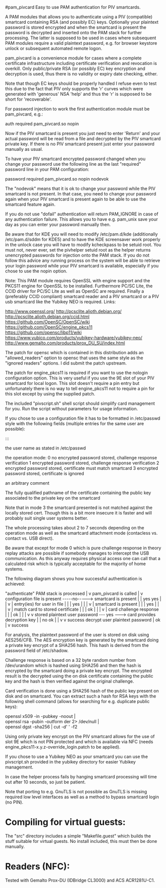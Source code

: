 #pam_pivcard
Easy to use PAM authentication for PIV smartcards.

A PAM modules that allows you to authenticate using a PIV (compatible)
smartcard containing RSA (and possibly EC) keys. Optionally your
plaintext password is stored encrypted and when the smartcard is
present the password is decrypted and inserted onto the PAM stack
for further processing. The latter is supposed to be used in cases
where subsequent PAM modules require a valid plaintext password, e.g.
for browser keystore unlock or subsequent automated remote logon.

pam_pivcard is a convenience module for cases where a complete certificate
infrastructure including certificate verification and revocation is overkill.
Only public/private RSA (or possibly EC) key encryption and decryption is used,
thus there is no validity or expiry date checking, either.

Note that though EC keys should be properly handled I refuse even to
test this due to the fact that PIV only supports the 'r' curves which were
generated with 'generous' NSA 'help' and thus the 'r' is supposed to be
short for 'recoverable'.

For password injection to work the first authentication module must be
pam_pivcard, e.g.:

auth		required	pam_pivcard.so nopin

Now if the PIV smartcard is present you just need to enter 'Return' and your
actual password will be read from a file and decrypted by the PIV smartcard
private key. If there is no PIV smartcard present just enter your password
manually as usual.

To have your PIV smartcard encrypted password changed when you change your
password use the following line as the last "required" password line
in your PAM configuration:

password	required	pam_pivcard.so nopin nodevok

The "nodevok" means that it is ok to change your password while the
PIV smartcard is not present. In that case, you need to change your password
again when your PIV smartcard is present again to be able to use the
smartcard feature again.

If you do not use "dofail" authentication will return PAM_IGNORE in
case of any authentication failure. This allows you to have e.g.
pam_unix save your day as you can enter your password manually then.

Be aware that for KDE you will need to modify /etc/pam.d/kde
(additionally /etc/pam.d/sddm for KDE5) and to have the KDE
screensaver work properly in the unlock case you will have to
modify kcheckpass to be setuid root. You must not, never ever, set
the pivhelper setuid root as the helper returns unencrypted passwords
for injection onto the PAM stack. If you do not follow this advice
any running process on the system will be able to retrieve your
login password while your PIV smartcard is available, especially if
you chose to use the nopin option.

Note: This PAM module requires OpenSSL with engine support and the
PKCS11 engine for OpenSSL to be installed. Furthermore PC/SC Lite,
the CCID driver for PC/SC Lite as well as OpenSC are required. Finally
a (preferably CCID compliant) smartcard reader and a PIV smartcard
or a PIV usb smartcard like the Yubikey NEO is required. Links:

http://www.openssl.org/
http://pcsclite.alioth.debian.org/
http://pcsclite.alioth.debian.org/ccid.html
https://github.com/OpenSC/OpenSC/wiki
https://github.com/OpenSC/engine_pkcs11
https://github.com/opensc/libp11/wiki
https://www.yubico.com/products/yubikey-hardware/yubikey-neo/
http://www.gemalto.com/products/prox_DU_SU/index.html

The patch for opensc which is contained in this distribution adds an
"allowed_readers" option to opensc that uses the same style as the
"ignored readers" options. I did submit the patch upstream.

The patch for engine_pkcs11 is required if you want to use the nologin
configuration option. This is very useful if you use the 9E slot of
your PIV smartcard for local logon. This slot doesn't require a pin entry
but unfortunately there is no way to tell engine_pkcs11 not to require
a pin for this slot except by using the supplied patch.

The included "pivscript.sh" shell script should simplify card management
for you. Run the script without parameters for usage information.

If you chose to use a configuration file it has to be formatted in
/etc/passwd style with the following fields (multiple entries for
the same user are possible):

<user>:<mode>:<comment>:<certificate>

<user>		the user name as stated in /etc/passwd

<mode>		the operation mode:
		0	no encrypted password stored, challenge
			response verification
		1	encrypted password stored, challenge
			response verification
		2	encrypted password stored, certificate
			must match smartcard
		3	encrypted password stored, certificate
			is ignored

<comment>	an arbitrary comment

<certificate>	The fully qualified pathname of the certificate
		containing the public key associated to the
		private key on the smartcard

Note that in mode 3 the smartcard presented is not matched
against the locally stored cert. Though this is a bit
more insecure it is faster and will probably suit single
user systems better.

The whole processing takes about 2 to 7 seconds depending on
the operation mode as well as the smartcard attachment mode
(contacless vs. contact vs. USB direct).

Be aware that except for mode 0 which is pure challenge response
in theory replay attacks are possible if somebody manages to
intercept the USB communication. As this anyway requires physical
access one can call that a calculated risk which is typically
acceptable for the majority of home systems.

The following diagram shows you how successful authentication is
achieved:

"authenticate" PAM stack is processed
          |
          v
pam_pivcard is called
          |
          v
configuration file is present -----no-----> smartcard is present
          |                                           |
         yes                                         yes
          |                                           |
          v                                           |
entry(ies) for user in file                           |
          |                                           |
         yes                                          |
          |                                           |
          v                                           |
smartcard is present                                  |
          |                                           |
         yes                                          |
          |                                           |
          v                                           |
match card to stored certificate                      |
          |                                           |
          ok                                          |
          |                                           |
          v                                           |
card challenge response                               |
          |                                           |
          ok                                          |
          |                                           |
          v                                           v
stored plaintext user password --- yes ---> card provides decryption key
          |                                           |
          no                                          ok
          |                                           |
          v                                           v
       success                              decrypt user plaintext password
                                                      |
                                                      ok
                                                      |
                                                      v
                                                   success

For analysis, the plaintext password of the user is stored on disk using
AES256/CFB. The AES encryption key is generated by the smartcard doing a
private key encrypt of a SHA256 hash. This hash is derived from the
password field of /etc/shadow.

Challenge response is based on a 32 byte random number from /dev/urandom
which is hashed using SHA256 and then the hash is encrypted by the smartcard
doing a private key encrypt. The encrypted result is the decrypted using the
on disk certificate containing the public key and the hash is then verified
against the original challenge.

Card verification is done using a SHA256 hash of the public key present
on disk and on smartcard. You can extract such a hash for RSA keys with
the following shell command (allows for searching for e.g. duplicate
public keys):

openssl x509 -in <certificate> -pubkey -noout | \
        openssl rsa -pubin -outform der 2> /dev/null | \
        openssl dgst -sha256 | cut -d' ' -f2

Using only private key encrypt on the PIV smartcard allows for the use of
slot 9E which is not PIN protected and which is available via NFC
(needs engine_pkcs11-x.y.z-override_login.patch to be applied).

If you chose to use a Yubikey NEO as your smartcard you can use the
pivscript.sh provided in the yubikey directory for easier Yubikey
management.

In case the helper process fails by hanging smartcard processing will
time out after 10 seconds, so just be patient.

Note that porting to e.g. GnuTLS is not possible as GnuTLS is missing
required low level interfaces as well as a method to bypass smartcard
login (no PIN).

Compiling for virtual guests:
=============================

The "src" directory includes a simple "Makefile.guest" which builds the stuff
suitable for virtual guests. No install included, this must then be done
manually.

Readers (NFC):
==============

Tested with Gemalto Prox-DU (IDBridge CL3000) and ACS ACR1281U-C1.

